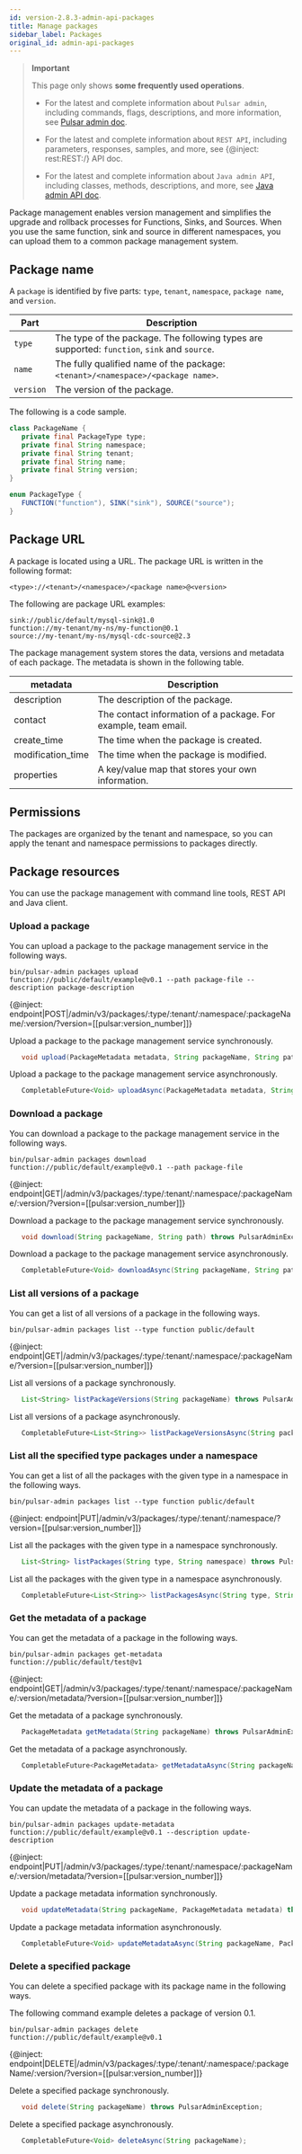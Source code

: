 ```yaml
---
id: version-2.8.3-admin-api-packages
title: Manage packages
sidebar_label: Packages
original_id: admin-api-packages
---
```


> **Important**
>
> This page only shows **some frequently used operations**.
>
> - For the latest and complete information about `Pulsar admin`, including commands, flags, descriptions, and more information, see [Pulsar admin doc](https://pulsar.apache.org/tools/pulsar-admin/).
> 
> - For the latest and complete information about `REST API`, including parameters, responses, samples, and more, see {@inject: rest:REST:/} API doc.
> 
> - For the latest and complete information about `Java admin API`, including classes, methods, descriptions, and more, see [Java admin API doc](https://pulsar.apache.org/api/admin/).

Package management enables version management and simplifies the upgrade and rollback processes for Functions, Sinks, and Sources. When you use the same function, sink and source in different namespaces, you can upload them to a common package management system.

## Package name

A `package` is identified by five parts: `type`, `tenant`, `namespace`, `package name`, and `version`.

| Part  | Description |
|-------|-------------|
|`type` |The type of the package. The following types are supported: `function`, `sink` and `source`. |
| `name`|The fully qualified name of the package: `<tenant>/<namespace>/<package name>`.|
|`version`|The version of the package.|

The following is a code sample.

```java
class PackageName {
   private final PackageType type;
   private final String namespace;
   private final String tenant;
   private final String name;
   private final String version;
}

enum PackageType {
   FUNCTION("function"), SINK("sink"), SOURCE("source");
}

```

## Package URL
A package is located using a URL. The package URL is written in the following format:

```shell
<type>://<tenant>/<namespace>/<package name>@<version>
```

The following are package URL examples:

`sink://public/default/mysql-sink@1.0`   
`function://my-tenant/my-ns/my-function@0.1`   
`source://my-tenant/my-ns/mysql-cdc-source@2.3`

The package management system stores the data, versions and metadata of each package. The metadata is shown in the following table.

| metadata | Description |
|----------|-------------|
|description|The description of the package.|
|contact    |The contact information of a package. For example, team email.|
|create_time| The time when the package is created.|
|modification_time| The time when the package is modified.|
|properties |A key/value map that stores your own information.|

## Permissions

The packages are organized by the tenant and namespace, so you can apply the tenant and namespace permissions to packages directly.

## Package resources
You can use the package management with command line tools, REST API and Java client.

### Upload a package
You can upload a package to the package management service in the following ways.

<!--DOCUSAURUS_CODE_TABS-->
<!--pulsar-admin-->
```shell
bin/pulsar-admin packages upload function://public/default/example@v0.1 --path package-file --description package-description
```

<!--REST API-->

{@inject: endpoint|POST|/admin/v3/packages/:type/:tenant/:namespace/:packageName/:version/?version=[[pulsar:version_number]]}

<!--JAVA-->
Upload a package to the package management service synchronously.

```java
   void upload(PackageMetadata metadata, String packageName, String path) throws PulsarAdminException;
```
Upload a package to the package management service asynchronously.
```java
   CompletableFuture<Void> uploadAsync(PackageMetadata metadata, String packageName, String path);
```
<!--END_DOCUSAURUS_CODE_TABS-->

### Download a package
You can download a package to the package management service in the following ways.

<!--DOCUSAURUS_CODE_TABS-->
<!--pulsar-admin-->
```shell
bin/pulsar-admin packages download function://public/default/example@v0.1 --path package-file
```

<!--REST API-->

{@inject: endpoint|GET|/admin/v3/packages/:type/:tenant/:namespace/:packageName/:version/?version=[[pulsar:version_number]]}

<!--JAVA-->
Download a package to the package management service synchronously.

```java
   void download(String packageName, String path) throws PulsarAdminException;
```

Download a package to the package management service asynchronously.
```java
   CompletableFuture<Void> downloadAsync(String packageName, String path);
```
<!--END_DOCUSAURUS_CODE_TABS-->

### List all versions of a package
You can get a list of all versions of a package in the following ways.
<!--DOCUSAURUS_CODE_TABS-->
<!--pulsar-admin-->
```shell
bin/pulsar-admin packages list --type function public/default
```

<!--REST API-->

{@inject: endpoint|GET|/admin/v3/packages/:type/:tenant/:namespace/:packageName/?version=[[pulsar:version_number]]}

<!--JAVA-->
List all versions of a package synchronously.

```java
   List<String> listPackageVersions(String packageName) throws PulsarAdminException;
```
List all versions of a package asynchronously.
```java
   CompletableFuture<List<String>> listPackageVersionsAsync(String packageName);
```
<!--END_DOCUSAURUS_CODE_TABS-->

### List all the specified type packages under a namespace
You can get a list of all the packages with the given type in a namespace in the following ways.
<!--DOCUSAURUS_CODE_TABS-->
<!--pulsar-admin-->
```shell
bin/pulsar-admin packages list --type function public/default
```

<!--REST API-->

{@inject: endpoint|PUT|/admin/v3/packages/:type/:tenant/:namespace/?version=[[pulsar:version_number]]}

<!--JAVA-->
List all the packages with the given type in a namespace synchronously.

```java
   List<String> listPackages(String type, String namespace) throws PulsarAdminException;
```
List all the packages with the given type in a namespace asynchronously.
```java
   CompletableFuture<List<String>> listPackagesAsync(String type, String namespace);
```
<!--END_DOCUSAURUS_CODE_TABS-->

### Get the metadata of a package
You can get the metadata of a package in the following ways.

<!--DOCUSAURUS_CODE_TABS-->
<!--pulsar-admin-->

```shell
bin/pulsar-admin packages get-metadata function://public/default/test@v1
```

<!--REST API-->

{@inject: endpoint|GET|/admin/v3/packages/:type/:tenant/:namespace/:packageName/:version/metadata/?version=[[pulsar:version_number]]}

<!--JAVA-->
Get the metadata of a package synchronously.

```java
   PackageMetadata getMetadata(String packageName) throws PulsarAdminException;
```
Get the metadata of a package asynchronously.
```java
   CompletableFuture<PackageMetadata> getMetadataAsync(String packageName);
```
<!--END_DOCUSAURUS_CODE_TABS-->

### Update the metadata of a package
You can update the metadata of a package in the following ways.
<!--DOCUSAURUS_CODE_TABS-->
<!--pulsar-admin-->
```shell
bin/pulsar-admin packages update-metadata function://public/default/example@v0.1 --description update-description
```

<!--REST API-->

{@inject: endpoint|PUT|/admin/v3/packages/:type/:tenant/:namespace/:packageName/:version/metadata/?version=[[pulsar:version_number]]}

<!--JAVA-->
Update a package metadata information synchronously.

```java
   void updateMetadata(String packageName, PackageMetadata metadata) throws PulsarAdminException;
```
Update a package metadata information asynchronously.
```java
   CompletableFuture<Void> updateMetadataAsync(String packageName, PackageMetadata metadata);
```
<!--END_DOCUSAURUS_CODE_TABS-->

### Delete a specified package
You can delete a specified package with its package name in the following ways.

<!--DOCUSAURUS_CODE_TABS-->
<!--pulsar-admin-->
The following command example deletes a package of version 0.1.

```shell
bin/pulsar-admin packages delete function://public/default/example@v0.1
```

<!--REST API-->

{@inject: endpoint|DELETE|/admin/v3/packages/:type/:tenant/:namespace/:packageName/:version/?version=[[pulsar:version_number]]}

<!--JAVA-->
Delete a specified package synchronously.

```java
   void delete(String packageName) throws PulsarAdminException;
```
Delete a specified package asynchronously.
```java
   CompletableFuture<Void> deleteAsync(String packageName);
```
<!--END_DOCUSAURUS_CODE_TABS-->

